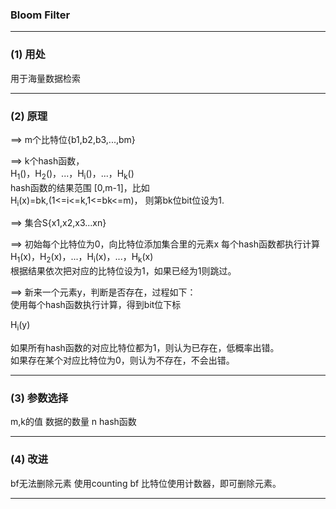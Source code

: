 ### **Bloom Filter**

<hr>

### (1) 用处

用于海量数据检索 <br>

<hr>

### (2) 原理

==> m个比特位{b1,b2,b3,...,bm} <br>

==> k个hash函数， <br>
H<sub>1</sub>()，H<sub>2</sub>()，...，H<sub>i</sub>()，...，H<sub>k</sub>() <br>
hash函数的结果范围 [0,m-1]，比如 <br>
H<sub>i</sub>(x)=bk,(1<=i<=k,1<=bk<=m)，
则第bk位bit位设为1.

==> 集合S{x1,x2,x3...xn} <br>

==> 初始每个比特位为0，向比特位添加集合里的元素x
每个hash函数都执行计算 <br>
H<sub>1</sub>(x)，H<sub>2</sub>(x)，...，H<sub>i</sub>(x)，...，H<sub>k</sub>(x) <br>
根据结果依次把对应的比特位设为1，如果已经为1则跳过。

==> 新来一个元素y，判断是否存在，过程如下： <br>
使用每个hash函数执行计算，得到bit位下标 <br>

H<sub>i</sub>(y)

如果所有hash函数的对应比特位都为1，则认为已存在，低概率出错。 <br>
如果存在某个对应比特位为0，则认为不存在，不会出错。

<hr>

### (3) 参数选择

m,k的值
数据的数量 n
hash函数

<hr>

### (4) 改进

bf无法删除元素
使用counting bf
比特位使用计数器，即可删除元素。

<hr>